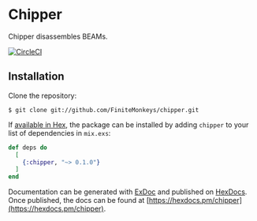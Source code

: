 # Chipper

Chipper disassembles BEAMs.

[![CircleCI](https://img.shields.io/circleci/project/github/FiniteMonkeys/chipper.svg?style=flat)](https://circleci.com/gh/FiniteMonkeys/chipper)

## Installation

Clone the repository:

```shell
$ git clone git://github.com/FiniteMonkeys/chipper.git
```

If [available in Hex](https://hex.pm/docs/publish), the package can be installed
by adding `chipper` to your list of dependencies in `mix.exs`:

```elixir
def deps do
  [
    {:chipper, "~> 0.1.0"}
  ]
end
```

Documentation can be generated with [ExDoc](https://github.com/elixir-lang/ex_doc)
and published on [HexDocs](https://hexdocs.pm). Once published, the docs can
be found at [https://hexdocs.pm/chipper](https://hexdocs.pm/chipper).
